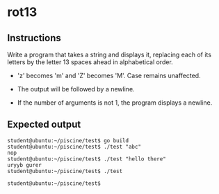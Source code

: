 # rot13

## Instructions

Write a program that takes a string and displays it, replacing each of its
letters by the letter 13 spaces ahead in alphabetical order.

- 'z' becomes 'm' and 'Z' becomes 'M'. Case remains unaffected.

- The output will be followed by a newline.

- If the number of arguments is not 1, the program displays a newline.

## Expected output

```console
student@ubuntu:~/piscine/test$ go build
student@ubuntu:~/piscine/test$ ./test "abc"
nop
student@ubuntu:~/piscine/test$ ./test "hello there"
uryyb gurer
student@ubuntu:~/piscine/test$ ./test

student@ubuntu:~/piscine/test$ 
```